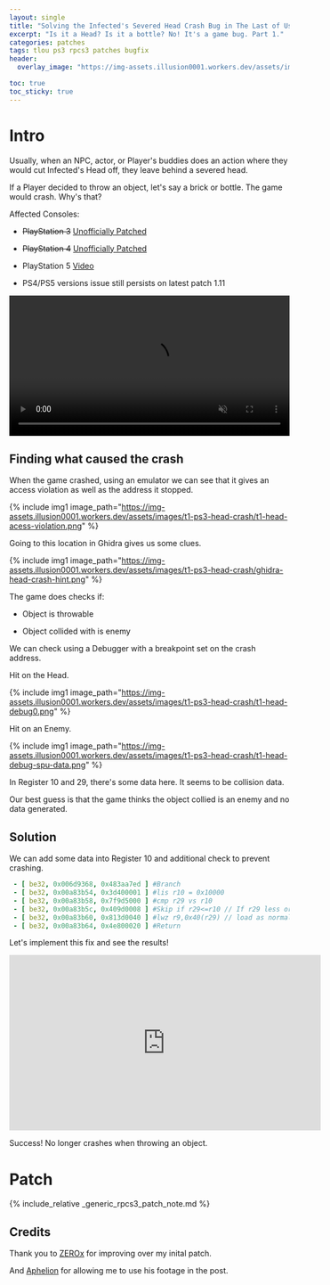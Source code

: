 ```yaml
---
layout: single
title: "Solving the Infected's Severed Head Crash Bug in The Last of Us (PlayStation 3)"
excerpt: "Is it a Head? Is it a bottle? No! It's a game bug. Part 1."
categories: patches
tags: tlou ps3 rpcs3 patches bugfix
header:
  overlay_image: "https://img-assets.illusion0001.workers.dev/assets/images/t1r-ps4-head-crash/t1r-head-banner.png"

toc: true
toc_sticky: true
---
```


# Intro

Usually, when an NPC, actor, or Player's buddies does an action where they would cut Infected's Head off, they leave behind a severed head. 

If a Player decided to throw an object, let's say a brick or bottle. The game would crash. Why's that?

Affected Consoles:

- ~~PlayStation 3~~ [Unofficially Patched](/patches/2021/02/15/t1-head-crash-bug-fix/)

- ~~PlayStation 4~~ [Unofficially Patched](/patches/2021/02/16/t1r-head-crash-bug-fix/)

- PlayStation 5 [Video](https://youtu.be/HQ7oOmx4mmg?t=127)

- PS4/PS5 versions issue still persists on latest patch 1.11

<div align="center">
<video width="100%" controls autoplay muted >
  <source src="https://img-assets.illusion0001.workers.dev/assets/images/t1-ps3-head-crash/t1-head-crash-before.mp4" type="video/mp4">
</video>
</div>

## Finding what caused the crash

When the game crashed, using an emulator we can see that it gives an access violation as well as the address it stopped.

{% include img1 image_path="https://img-assets.illusion0001.workers.dev/assets/images/t1-ps3-head-crash/t1-head-acess-violation.png" %}

Going to this location in Ghidra gives us some clues.

{% include img1 image_path="https://img-assets.illusion0001.workers.dev/assets/images/t1-ps3-head-crash/ghidra-head-crash-hint.png" %}

The game does checks if: 

- Object is throwable

- Object collided with is enemy

We can check using a Debugger with a breakpoint set on the crash address.

Hit on the Head.

{% include img1 image_path="https://img-assets.illusion0001.workers.dev/assets/images/t1-ps3-head-crash/t1-head-debug0.png" %}

Hit on an Enemy.

{% include img1 image_path="https://img-assets.illusion0001.workers.dev/assets/images/t1-ps3-head-crash/t1-head-debug-spu-data.png" %}

In Register 10 and 29, there's some data here. It seems to be collision data.

Our best guess is that the game thinks the object collied is an enemy and no data generated.

## Solution

We can add some data into Register 10 and additional check to prevent crashing.

```yml
 - [ be32, 0x006d9368, 0x483aa7ed ] #Branch
 - [ be32, 0x00a83b54, 0x3d400001 ] #lis r10 = 0x10000
 - [ be32, 0x00a83b58, 0x7f9d5000 ] #cmp r29 vs r10
 - [ be32, 0x00a83b5c, 0x409d0008 ] #Skip if r29<=r10 // If r29 less or equal to r10 then do nothing
 - [ be32, 0x00a83b60, 0x813d0040 ] #lwz r9,0x40(r29) // load as normal
 - [ be32, 0x00a83b64, 0x4e800020 ] #Return
```

Let's implement this fix and see the results!

<div align="center" class="responsive-video-container">
<iframe width="560" height="315" src="https://www.youtube.com/embed/yDHUPHUYr1w?start=17" frameborder="0" allow="accelerometer; autoplay; clipboard-write; encrypted-media; gyroscope; picture-in-picture" allowfullscreen></iframe>
</div>

Success! No longer crashes when throwing an object.

# Patch

{% include_relative _generic_rpcs3_patch_note.md %}

## Credits

Thank you to [ZEROx](https://www.youtube.com/user/ZEROx2085) for improving over my inital patch.

And [Aphelion](https://www.youtube.com/c/AphelionGamingTV/) for allowing me to use his footage in the post.

